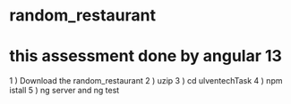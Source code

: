 # random_restaurant
# this assessment done by angular 13

1 ) Download the random_restaurant
2 ) uzip
3 ) cd ulventechTask
4 ) npm istall
5 ) ng server and ng test
